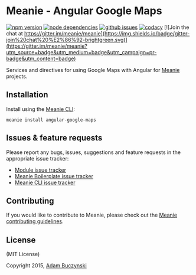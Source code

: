 # Meanie - Angular Google Maps

[![npm version](https://img.shields.io/npm/v/meanie-angular-google-maps.svg)](https://www.npmjs.com/package/meanie-angular-google-maps)
[![node dependencies](https://david-dm.org/meanie/angular-google-maps.svg)](https://david-dm.org/meanie/angular-google-maps)
[![github issues](https://img.shields.io/github/issues/meanie/angular-google-maps.svg)](https://github.com/meanie/angular-google-maps/issues)
[![codacy](https://img.shields.io/codacy/abcdefgh.svg)](https://www.codacy.com/app/meanie/angular-google-maps)
[![Join the chat at https://gitter.im/meanie/meanie](https://img.shields.io/badge/gitter-join%20chat%20%E2%86%92-brightgreen.svg)](https://gitter.im/meanie/meanie?utm_source=badge&utm_medium=badge&utm_campaign=pr-badge&utm_content=badge)

Services and directives for using Google Maps with Angular for [Meanie](https://github.com/meanie/meanie) projects.

## Installation
Install using the [Meanie CLI](https://www.npmjs.com/package/meanie):
```shell
meanie install angular-google-maps
```

## Issues & feature requests
Please report any bugs, issues, suggestions and feature requests in the appropriate issue tracker:
* [Module issue tracker](https://github.com/meanie/angular-google-maps/issues)
* [Meanie Boilerplate issue tracker](https://github.com/meanie/boilerplate/issues)
* [Meanie CLI issue tracker](https://github.com/meanie/meanie/issues)

## Contributing
If you would like to contribute to Meanie, please check out the [Meanie contributing guidelines](https://github.com/meanie/meanie/blob/master/CONTRIBUTING.md).

## License
(MIT License)

Copyright 2015, [Adam Buczynski](http://adambuczynski.com)
